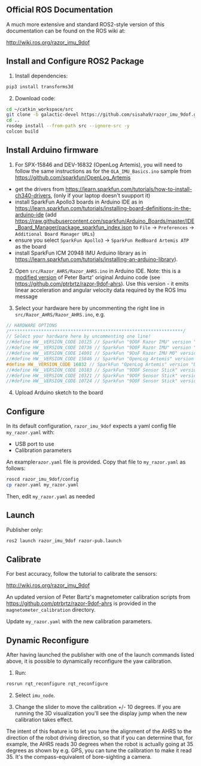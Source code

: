 Official ROS Documentation
--------------------------
A much more extensive and standard ROS2-style version of this documentation can be found on the ROS wiki at:

http://wiki.ros.org/razor_imu_9dof


Install and Configure ROS2 Package
---------------------------------
1) Install dependencies:

```bash
pip3 install transforms3d
```

2) Download code:

```bash
cd ~/catkin_workspace/src
git clone -b galactic-devel https://github.com/sisaha9/razor_imu_9dof.git
cd ..
rosdep install --from-path src --ignore-src -y
colcon build
```

Install Arduino firmware
-------------------------
1) For SPX-15846 and DEV-16832 (OpenLog Artemis), you will need to follow the same instructions as for the ``OLA_IMU_Basics.ino`` sample from https://github.com/sparkfun/OpenLog_Artemis
  - get the drivers from https://learn.sparkfun.com/tutorials/how-to-install-ch340-drivers, (only if your laptop doesn't suupport it)
  - install SparkFun Apollo3 boards in Arduino IDE as in https://learn.sparkfun.com/tutorials/installing-board-definitions-in-the-arduino-ide (add https://raw.githubusercontent.com/sparkfun/Arduino_Boards/master/IDE_Board_Manager/package_sparkfun_index.json to `File` → `Preferences` → `Additional Board Manager URLs`)
  - ensure you select `SparkFun Apollo3` → `SparkFun RedBoard Artemis ATP` as the board
  - install SparkFun ICM 20948 IMU Arduino library as in https://learn.sparkfun.com/tutorials/installing-an-arduino-library).

2) Open ``src/Razor_AHRS/Razor_AHRS.ino`` in Arduino IDE. Note: this is a [modified version](https://github.com/lebarsfa/razor-9dof-ahrs)
of Peter Bartz' original Arduino code (see https://github.com/ptrbrtz/razor-9dof-ahrs). 
Use this version - it emits linear acceleration and angular velocity data required by the ROS Imu message

3) Select your hardware here by uncommenting the right line in ``src/Razor_AHRS/Razor_AHRS.ino``, e.g.

```cpp
// HARDWARE OPTIONS
/*****************************************************************/
// Select your hardware here by uncommenting one line!
//#define HW__VERSION_CODE 10125 // SparkFun "9DOF Razor IMU" version "SEN-10125" (HMC5843 magnetometer)
//#define HW__VERSION_CODE 10736 // SparkFun "9DOF Razor IMU" version "SEN-10736" (HMC5883L magnetometer)
//#define HW__VERSION_CODE 14001 // SparkFun "9DoF Razor IMU M0" version "SEN-14001"
//#define HW__VERSION_CODE 15846 // SparkFun "OpenLog Artemis" version "SPX-15846"
#define HW__VERSION_CODE 16832 // SparkFun "OpenLog Artemis" version "DEV-16832"
//#define HW__VERSION_CODE 10183 // SparkFun "9DOF Sensor Stick" version "SEN-10183" (HMC5843 magnetometer)
//#define HW__VERSION_CODE 10321 // SparkFun "9DOF Sensor Stick" version "SEN-10321" (HMC5843 magnetometer)
//#define HW__VERSION_CODE 10724 // SparkFun "9DOF Sensor Stick" version "SEN-10724" (HMC5883L magnetometer)
```

4) Upload Arduino sketch to the board


Configure
---------
In its default configuration, ``razor_imu_9dof`` expects a yaml config file ``my_razor.yaml`` with:
* USB port to use
* Calibration parameters

An example``razor.yaml`` file is provided.
Copy that file to ``my_razor.yaml`` as follows:

```bash
roscd razor_imu_9dof/config
cp razor.yaml my_razor.yaml
```

Then, edit ``my_razor.yaml`` as needed

Launch
------
Publisher only:

```bash
ros2 launch razor_imu_9dof razor-pub.launch
```


Calibrate
---------
For best accuracy, follow the tutorial to calibrate the sensors:

http://wiki.ros.org/razor_imu_9dof

An updated version of Peter Bartz's magnetometer calibration scripts from https://github.com/ptrbrtz/razor-9dof-ahrs is provided in the ``magnetometer_calibration`` directory.

Update ``my_razor.yaml`` with the new calibration parameters.

Dynamic Reconfigure
-------------------
After having launched the publisher with one of the launch commands listed above, 
it is possible to dynamically reconfigure the yaw calibration.

1) Run:

```bash
rosrun rqt_reconfigure rqt_reconfigure 
```
  
2) Select ``imu_node``. 

3) Change the slider to move the calibration +/- 10 degrees. 
If you are running the 3D visualization you'll see the display jump when the new calibration takes effect.

The intent of this feature is to let you tune the alignment of the AHRS to the direction of the robot driving direction, so that if you can determine that, for example, the AHRS reads 30 degrees when the robot is actually going at 35 degrees as shown by e.g. GPS, you can tune the calibration to make it read 35. It's the compass-equivalent of bore-sighting a camera.
